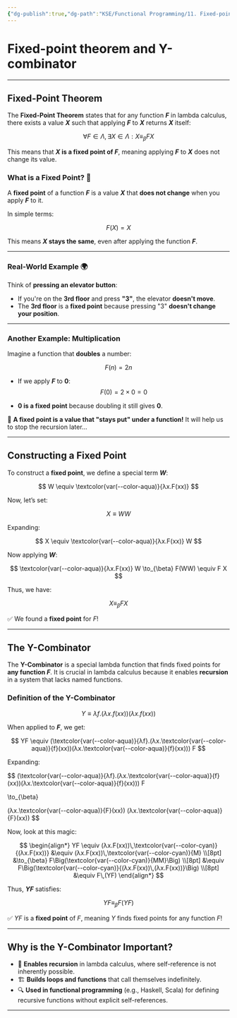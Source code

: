 ```yaml
---
{"dg-publish":true,"dg-path":"KSE/Functional Programming/11. Fixed-point theorem and Y-combinator.md","permalink":"/kse/functional-programming/11-fixed-point-theorem-and-y-combinator/","tags":["kse"],"created":"2025-02-19T01:01:22.753+02:00","updated":"2025-02-19T01:25:15.088+02:00"}
---
```



# Fixed-point theorem and Y-combinator

---

## Fixed-Point Theorem

The **Fixed-Point Theorem** states that for any function **$F$** in lambda calculus, there exists a value **$X$** such that applying **$F$** to **$X$** returns **$X$** itself:

$$
\forall F \in \Lambda, \exists X \in \Lambda: X \equiv_{\beta} F X
$$

This means that **$X$ is a fixed point of $F$**, meaning applying **$F$** to **$X$** does not change its value.

### What is a Fixed Point? 🤔

A **fixed point** of a function **$F$** is a value **$X$** that **does not change** when you apply **$F$** to it.  

In simple terms:

$$
F(X) = X
$$

This means **$X$ stays the same**, even after applying the function **$F$**.

---

### Real-World Example 🌍

Think of **pressing an elevator button**:

- If you're on the **3rd floor** and press **"3"**, the elevator **doesn't move**.  
- The **3rd floor** is a **fixed point** because pressing "3" **doesn't change your position**.

---

### Another Example: Multiplication

Imagine a function that **doubles** a number:

$$
F(n) = 2n
$$

- If we apply **$F$** to **$0$**:  
  $$ F(0) = 2 \times 0 = 0 $$  

- **$0$ is a fixed point** because doubling it still gives **$0$**.

🚀 <strong><span style="color: var(--color-aqua);">A fixed point is a value that "stays put" under a function!</span></strong> It will help us to stop the recursion later...

---

## Constructing a Fixed Point

To construct a **fixed point**, we define a special term **$W$**:

$$
W \equiv \textcolor{var(--color-aqua)}{λx.F(xx)}
$$

Now, let’s set:

$$
X \equiv W W
$$

Expanding:

$$
X \equiv \textcolor{var(--color-aqua)}{λx.F(xx)} W
$$

Now applying **$W$**:

$$
\textcolor{var(--color-aqua)}{λx.F(xx)} W \to_{\beta} F(WW) \equiv F X
$$

Thus, we have:

$$
X \equiv_{\beta} F X
$$

✅ We found a **fixed point** for $F$!

---

## The Y-Combinator

The **Y-Combinator** is a special lambda function that finds fixed points for **any function $F$**. It is crucial in lambda calculus because it enables **recursion** in a system that lacks named functions.

### Definition of the Y-Combinator

$$
Y \equiv λf.(λx.f(xx))(λx.f(xx))
$$

When applied to **$F$**, we get:

$$
YF \equiv (\textcolor{var(--color-aqua)}{λf}.(λx.\textcolor{var(--color-aqua)}{f}(xx))(λx.\textcolor{var(--color-aqua)}{f}(xx))) F
$$

Expanding:

$$
(\textcolor{var(--color-aqua)}{λf}.(λx.\textcolor{var(--color-aqua)}{f}(xx))(λx.\textcolor{var(--color-aqua)}{f}(xx))) F 

\to_{\beta}

(λx.\textcolor{var(--color-aqua)}{F}(xx)) (λx.\textcolor{var(--color-aqua)}{F}(xx))
$$

Now, look at this magic:

$$
\begin{align*}
YF \equiv (λx.F(xx))\,\textcolor{var(--color-cyan)}{(λx.F(xx))} 
  &\equiv (λx.F(xx))\,\textcolor{var(--color-cyan)}{M} \\[8pt]
  &\to_{\beta} F\Big(\textcolor{var(--color-cyan)}{MM}\Big) \\[8pt]
  &\equiv F\Big(\textcolor{var(--color-cyan)}{(λx.F(xx))\,(λx.F(xx))}\Big) \\[8pt]
  &\equiv F\,(YF)
\end{align*}
$$

Thus, **$YF$** satisfies:

$$
YF \equiv_{\beta} F (YF)
$$

✅ $YF$ is a <strong><span style="color: var(--color-aqua);">fixed point</span></strong> of $F$, meaning $Y$ finds fixed points for any function $F$!

---

## Why is the Y-Combinator Important?

- 🔁 **Enables recursion** in lambda calculus, where self-reference is not inherently possible.
- 🏗 **Builds loops and functions** that call themselves indefinitely.
- 🔍 **Used in functional programming** (e.g., Haskell, Scala) for defining recursive functions without explicit self-references.

---

